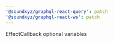 ```yaml
---
'@soundxyz/graphql-react-query': patch
'@soundxyz/graphql-react-ws': patch
---
```


EffectCallback optional variables
